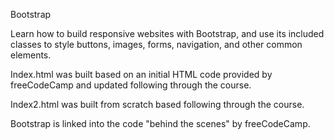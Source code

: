 Bootstrap

Learn how to build responsive websites with Bootstrap, and use its included classes to style buttons, images, forms, navigation, and other common elements.

Index.html was built based on an initial HTML code provided by freeCodeCamp and updated following through the course.

Index2.html was built from scratch based following through the course.

Bootstrap is linked into the code "behind the scenes" by freeCodeCamp.